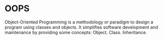 # OOPS
Object-Oriented Programming is a methodology or paradigm to design a program using classes and objects. It simplifies software development and maintenance by providing some concepts: Object. Class. Inheritance.
